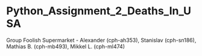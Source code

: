 # Python_Assignment_2_Deaths_In_USA

Group
Foolish Supermarket - Alexander (cph-ah353), Stanislav (cph-sn186), Mathias B. (cph-mb493), Mikkel L. (cph-ml474)
